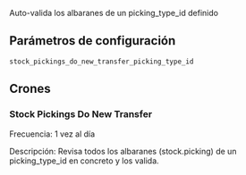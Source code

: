 Auto-valida los albaranes de un picking_type_id definido

## Parámetros de configuración
```
stock_pickings_do_new_transfer_picking_type_id
```

## Crones

### Stock Pickings Do New Transfer
Frecuencia: 1 vez al día

Descripción:
Revisa todos los albaranes (stock.picking) de un picking_type_id en concreto y los valida.

